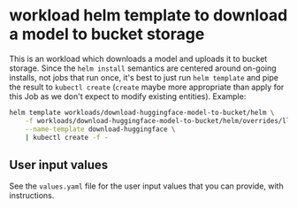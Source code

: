 # workload helm template to download a model to bucket storage

This is an workload which downloads a model and uploads it to bucket storage.
Since the `helm install` semantics are centered around on-going installs, not jobs that run once,
it's best to just run `helm template` and pipe the result to `kubectl create` (`create` maybe more appropriate than apply for this Job as we don't expect to modify existing entities).
Example:
```bash
helm template workloads/download-huggingface-model-to-bucket/helm \
    -f workloads/download-huggingface-model-to-bucket/helm/overrides/llama-3.1-tiny-random-to-google.yaml \
    --name-template download-huggingface \
    | kubectl create -f -
```

## User input values

See the `values.yaml` file for the user input values that you can provide, with instructions.
